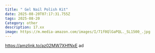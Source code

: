 ```yaml
---
title: " Gel Nail Polish Kit"
date: 2025-08-20T07:17:31.755Z
tags: 2025-08-20
Category: other
description: 17.xx
image: https://m.media-amazon.com/images/I/71f0QlGaPQL._SL1500_.jpg
---
```

https://amzlink.to/az02MW7XHfNxE ad